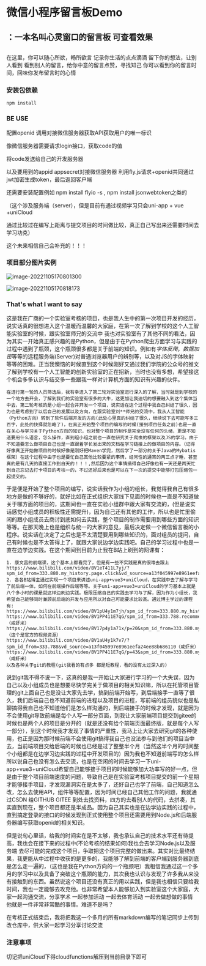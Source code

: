 

# 微信小程序留言板Demo



## ：一本名叫心灵窗口的留言板 可查看效果
## 
在这里，你可以随心所欲，畅所欲言
记录你生活的点点滴滴
留下你的想法，让别人看到
看到别人的留言，给你中意的留言点赞，寻找知己
你可以看到你的留言时间，回味你发布留言时的心情



### 安装包依赖

`npm install`



### BE USE

配置openid 调用对接微信服务器获取API获取用户的唯一标识

像微信服务器需要请求login接口，获取code的值

将code发送给自己的开发服务器

以及要用到的appid appsecret对接微信服务器 利用fly.js请求+openid共同通过jwt加密生成token，最后返回客户端



还需要安装配置例如 npm install flyio -s  ,  npm install jsonwebtoken之类的

（这个涉及服务端（server），但是目前有通过视频学习只会uni-app + vue +uniCloud

通过比较过在编写上距离与提交项目的时间做比较，真正自己写出来还需要时间去学习功克）

这个未来相信自己会补充的！！！



### 项目部分图片实例

![image-20221105170801300](C:/Users/26057/AppData/Roaming/Typora/typora-user-images/image-20221105170801300.png)

![image-20221105170818173](C:/Users/26057/AppData/Roaming/Typora/typora-user-images/image-20221105170818173.png)





### That's what I want to say



​	这是我在广商的一个实验室考核的项目，也是我人生中的第一次项目开发的经历，说实话真的很想进入这个温暖而温馨的大家庭，在第一次了解到学校的这个人工智能实验室的时候，跟实验室师兄的交流中 我也对实验室有了其他不同的看法，因为其实一开始真正感兴趣的是Python，但是由于在Python爬虫方面学习与实践的过程中遇到了瓶颈，这个瓶颈很多都是关于前端的知识。例如有*字体反爬*，*数据加密*等等的远程服务端(Server)对普通浏览器用户的辨别等，以及对JS的字体映射等等的困难。正当我懊恼的时候直到这个时候刚好又通过我们学院的公众号的推文了解到学校有一个人工智能的创新实验室的正在招新，当时也没有多想，希望接这个机会多多认识与结交多一些跟我一样对计算机方面的知识有兴趣的伙伴。

 	在进行第一轮的人员筛选后，我有幸进入了第二轮对实验室进行深入的了解，当时就是到学校的一个地方去开会，了解到我们的实验室有很多的大牛，这更加让我迫切的想要融入到这个集体当中去，第二轮考核的是小组一起合并开发一个项目，说实话在这个过程中我自己纠结了很久，因为也是考虑到了以后自己的发展以及方向，在跟实验室刘**师兄的交流中，我从人工智能（Python方向）转到了软件后端开发的方向(此处心里真的纠结了很久，继续说下去可能写多三百字，此处的抉择就忽略了)，在真正开始整个项目的编写的时候(接到项目任务之前)也是一直在关心与学习关于Python方向的知识，也对整个项目的制作是完全没有任何的头绪，更是不知道要用什么语言，怎么操作，直到组小组之前也一直在研究关于爬虫的框架以及JS的学习。由于不知道要怎么做项目自己也是一直跟着学长发出来的文档在学习链接上的做项目的内容。（记得好像真正开始做项目的时候好像是刚好把Maven学完，然后学了一部分的关于Java的Mybatis框架）在这个过程中由于也是要忙自己其他比较要紧的事情，经常性的通宵的两三点才睡，甚至真的是有几天的直接工作到白天的！！！,然后因为这个事情搞得自己好像也有一天还是两天忙到自己忘记去打卡项目的考核一的，不过还好后来也是可以在下一次的提交中能够打包压缩包一起提交的。

​	于是便是开始了整个项目的编写，说实话我作为小组的组长，我觉得我自己有很多地方是做的不够好的，就好比如在正式组织大家线下见面的时候也一直是不知道做关于哪方面的项目的，这期间也一直在实验小组群中跟大家有交流的，(但是说实话感觉小组成员的积极性还需提升)，因为自己还有其他的工作，所以也是忙里偷闲的跟小组成员去商讨到底如何去实践，整个项目的制作需要用到哪些方面的知识等等。在那天晚上也是组织与统一的大家的意见，最后决定做一个微信留言板的小程序。说实话在决定了之后也是不太清楚要用到哪些知识的，面对组员的提问，自己有时候也是不太答得上了，就跟大家说边学边实践吧。自己的学习过程中也是一直在边学边实践。在这个期间到目前为止我在B站上刷到的网课有：

```	
1. 康文昌的前端课，这个基本上都看完了，但是有一些不实践是真的很难去跟上	https://www.bilibili.com/video/BV1eT411L7yj/?spm_id_from=333.880.my_history.page.click&vd_source=a13f045997e8961eefa24ee88b686110
2. 各各B站博主通过实现一个项目来讲述uni-app+vue3+uniCloud，在实践中去了解与学习了前后端一体，如何在前端操作后端等等。关于uni-app+vue3+uniCloud的学习基本上就是八个多小时的课是就这样边刷边实践。极限压缩自己的实践去学习与了解，因为作为小组长，我希望自己能够同时兼顾前后端的开发与应用所以对自己可能要求比较高。通过博主学过的课程有: 
https://www.bilibili.com/video/BV1pU4y1m7jh/spm_id_from=333.880.my_history.page.click&vd_source=a13f045997e8961eefa24ee88b686110
https://www.bilibili.com/video/BV1PP411E7qG/spm_id_from=333.788.recommend_more_video.-1&vd_source=a13f045997e8961eefa24ee88b686110（咸虾米）
https://www.bilibili.com/video/BV17p4y1a71x/p=20&spm_id_from=333.880.my_history.page.click&vd_source=a13f045997e8961eefa24ee88b686110（这个是官方的视频资源）
https://www.bilibili.com/video/BV1aU4y1k7v7/?spm_id_from=333.788&vd_source=a13f045997e8961eefa24ee88b686110（咸虾米）
https://www.bilibili.com/video/BV1PP411E7qG/p=43&spm_id_from=333.880.my_history.page.click&vd_source=a13f045997e8961eefa24ee88b686110（咸虾米）
以及各种关于git的教程(git我看的有点多 都是短教程，看的没有太过深入的)
```

​	说到git我不得不说一下，这真的是我一开始让大家进行学习的一个大失误，因为自己以及小组成员也是想要尽快学完关于做项目的相关知识嘛，所以在托管项目管理的git上面自己也是没让大家先去学，搞到前端开始写，到后端接手一直等了很久，我们后端自己也不知道前端的进程以及项目的进程，写前端的组员貌似也是私聊搞得我自己也不知道他们是怎么样沟通的，到后端接手的时候才发现，就是因为不会使用git导致前端是每个人写一部分页面，到我让大家前端项目提交到gitee的时候也是两个人的项目是分开的（就是还没有给个前端页面最终版，就是每个人写一部分），到这个时候我才发现了事情的严重性，我马上让大家去研究git的各种使用，也正是因为那时候前端不会使用git搞得我自己也没法参与到他们的项目当中去，当前端项目交给后端的时候也已经是过了整整半个月（当然这半个月的时间整个小组都是在边学习边实践的过程中开发项目的）因为我也不知道前端写的怎么样所以说自己也没有怎么去交流，也是在空闲的时间去学习一下uni-app+vue3+uniCloud希望自己能够接手项目的时候能够加大功率写的好一点，但是由于整个项目前端速度的问题，导致自己是在实验室考核项目提交的前一个星期才能够接手项目，才发现漏洞实在是太多了，还好自己也学了前端，自己知道怎么改，怎么去使用API，组件等等配置，因为时间已经自己其他工作的问题，我就通过CSDN 给GITHUB GITEE 到处去找资料，四方的去看别人的代码，去拼凑，其实直到现在，整个项目都还是半成品。因为自己其实也是在边学边实践的过程中，直到搞定登录的接口的时候发现到正式使用整个项目还需要用到Node.js和后端服务器编写获取openid的相关知识。

​	但是说句心里话，给我的时间实在是不太够，我也承认自己的技术水平还有待提高，我也会在接下来的过程中(不论考核的结果如何)我也会去学习Node.js以及服务端 去尽可能的完成这个项目，争取把这个项目完整的做出来。其实对比最终结果，我更能从中过程中收获的是更多的，我能够了解到前端的客户端到服务器到底是怎么走一遍的，（这也是我在Python方向的一个瓶颈吧）我相信我通过这一个多月的学习中以及具备了突破这个瓶颈的能力，其次我也认识与发现了许多我从来没有接触到的东西。虽然说这个项目还没有真正的用以实践，但是我也相信只要给我时间，我也一定能够去攻克他。也非常希望本人能够加入到实验室这个大家庭，大家一起沟通交流，分享学术 一起参加活动 一起去体育活动 一起去做想做的事情 他就是一件非常非常酷的事情。难道不是吗？

 在考核正式结束后，我将把我这一个多月的所有markdown编写的笔记同步上传到改仓库中，供大家一起学习分享讨论交流
 
### 注意事项

切记把uniCloud下得cloudfunctions解压到当前目录下即可
